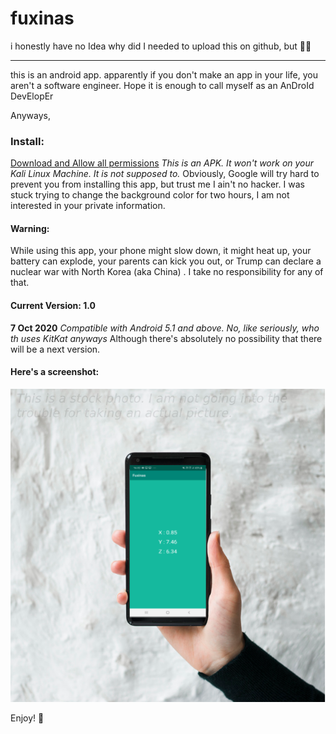 # fuxinas
i honestly have no Idea why did I needed to upload this on github, but 🤷‍♂️
___
this is an android app. apparently if you don't make an app in your life, you aren't a software engineer. Hope it is enough to call myself as an AnDroId DevElopEr

Anyways,

### Install: 
[Download and Allow all permissions](https://github.com/ayushbasak/fuxinas/releases/tag/v1.0) 
*This is an APK. It won't work on your Kali Linux Machine. It is not supposed to.*
Obviously, Google will try hard to prevent you from installing this app, but trust me I ain't no hacker. I was stuck trying to change the background color for two hours, I am not interested in your private information.

#### Warning: 
While using this app, your phone might slow down, it might heat up, your battery can explode, your parents can kick you out, or Trump can declare a nuclear war with North Korea (aka China) . I take no responsibility for any of that.

#### Current Version: 1.0
**7 Oct 2020**
*Compatible with Android 5.1 and above. No, like seriously, who th uses KitKat anyways* 
Although there's absolutely no possibility that there will be a next version.

#### Here's a screenshot:
![screenshot did not load.. hmmmmmmm](extra/img.png)

Enjoy! 🤡

